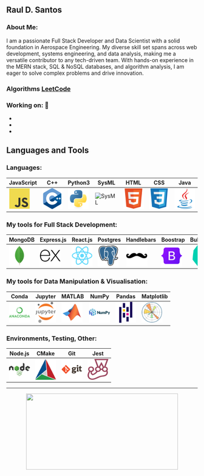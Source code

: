 ## Raul D. Santos

### About Me:
I am a passionate Full Stack Developer and Data Scientist with a solid foundation in Aerospace Engineering. My diverse skill set spans across web development, systems engineering, and data analysis, making me a versatile contributor to any tech-driven team. With hands-on experience in the MERN stack, SQL & NoSQL databases, and algorithm analysis, I am eager to solve complex problems and drive innovation.

### Algorithms [LeetCode](https://leetcode.com/u/rdsflomo03/)

### Working on: 🚀
-
-
- 

## Languages and Tools 
<div>

### Languages:
| JavaScript |  C++ | Python3 | SysML | HTML | CSS | Java |
|----------|----------|----------|----------|----------|----------|----------|
|<img src="https://github.com/devicons/devicon/blob/master/icons/javascript/javascript-original.svg" title="JavaScript" alt="JavaScript" width="55" height="55"/>|<img src="https://github.com/devicons/devicon/blob/master/icons/cplusplus/cplusplus-original.svg" title="C" alt="C" width="55" height="55"/>|<img src="https://github.com/devicons/devicon/blob/master/icons/python/python-original.svg" title="Python" alt="Python" width="55" height="55"/>|<img src="https://pivotpt.com/.res/images/log/l/SysML-115x90.png" title="SysML" alt="SysML" width="55" height="55"/>|<img src="https://github.com/devicons/devicon/blob/master/icons/html5/html5-original.svg" title="HTML" alt="HTML" width="55" height="55"/>|<img src="https://github.com/devicons/devicon/blob/master/icons/css3/css3-original.svg" title="CSS" alt="CSS" width="55" height="55"/>|<img src="https://github.com/devicons/devicon/blob/master/icons/java/java-original.svg" title="Java" alt="Java" width="55" height="55"/>|

### My tools for Full Stack Development:
| MongoDB | Express.js | React.js | Postgres | Handlebars | Boostrap | Bulma | jQuery |
|----------|----------|----------|----------|----------|----------|----------|----------|
|<img src="https://github.com/devicons/devicon/blob/master/icons/mongodb/mongodb-original.svg" title="Postgres" alt="Postgres" width="55" height="55"/>|<img src="https://github.com/devicons/devicon/blob/master/icons/express/express-original.svg" title="Postgres" alt="Postgres" width="55" height="55"/>|<img src="https://github.com/devicons/devicon/blob/master/icons/react/react-original.svg" title="Postgres" alt="Postgres" width="55" height="55"/>|<img src="https://github.com/devicons/devicon/blob/master/icons/postgresql/postgresql-original.svg" title="Postgres" alt="Postgres" width="55" height="55"/>|<img src="https://github.com/devicons/devicon/blob/master/icons/handlebars/handlebars-original.svg" title="Handlebars" alt="Handlebars" width="55" height="55"/>|<img src="https://github.com/devicons/devicon/blob/master/icons/bootstrap/bootstrap-original.svg" title="Bootstrap" alt="Bootstrap" width="55" height="55"/>|<img src="https://github.com/devicons/devicon/blob/master/icons/bulma/bulma-plain.svg" title="Bulma" alt="Bylma" width="55" height="55"/>|<img src="https://github.com/devicons/devicon/blob/master/icons/jquery/jquery-original.svg" title="jQuery" alt="jQuery" width="55" height="55"/>|

### My tools for Data Manipulation & Visualisation:
| Conda | Jupyter | MATLAB | NumPy | Pandas | Matplotlib |
|----------|----------|----------|----------|----------|----------|
|<img src="https://github.com/devicons/devicon/blob/master/icons/anaconda/anaconda-original-wordmark.svg" title="Anaconda" alt="Conda" width="55" height="55"/>|<img src="https://github.com/devicons/devicon/blob/master/icons/jupyter/jupyter-original-wordmark.svg" title="Jupiter" alt="Jupiter" width="55" height="55"/>|<img src="https://github.com/devicons/devicon/blob/master/icons/matlab/matlab-original.svg" title="MATLAB" alt="MATLAB" width="55" height="55"/>|<img src="https://github.com/devicons/devicon/blob/master/icons/numpy/numpy-original-wordmark.svg" title="Numpy" alt="Numpy" width="55" height="55"/>|<img src="https://github.com/devicons/devicon/blob/master/icons/pandas/pandas-original.svg" title="Pandas" alt="Pandas" width="55" height="55"/>|<img src="https://github.com/devicons/devicon/blob/master/icons/matplotlib/matplotlib-original.svg" title="plotly" alt="pltly" width="55" height="55"/>|
 
### Environments, Testing, Other:
| Node.js | CMake | Git | Jest |
|----------|----------|----------|----------|
|<img src="https://github.com/devicons/devicon/blob/master/icons/nodejs/nodejs-original-wordmark.svg" title="nodejs" alt="NodeJS" width="55" height="55"/>|<img src="https://github.com/devicons/devicon/blob/master/icons/cmake/cmake-original.svg" title="CMake" alt="CMake" width="55" height="55"/>|<img src="https://github.com/devicons/devicon/blob/master/icons/git/git-original-wordmark.svg" title="Git" alt="Git" width="55" height="55"/>|<img src="https://github.com/devicons/devicon/blob/master/icons/jest/jest-plain.svg" title="Git" alt="Git" width="55" height="55"/>|

---
<p align="center">
  <img width="400" height="200" src="https://github-readme-stats.vercel.app/api/top-langs/?username=raulds-fmtx&size_weight=0.0005&count_weight=0.3&layout=compact&theme=vision-friendly-dark">
</p>

<div id="header" align="center">
  <img src="https://komarev.com/ghpvc/?username=raulds-fmtx&style=for-the-badge&color=orange" alt=""/>
</div>
